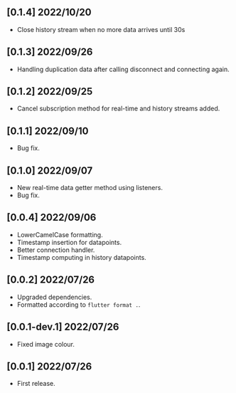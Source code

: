 ## [0.1.4] 2022/10/20
* Close history stream when no more data arrives until 30s

## [0.1.3] 2022/09/26
* Handling duplication data after calling disconnect and connecting again. 

## [0.1.2] 2022/09/25
* Cancel subscription method for real-time and history streams added. 

## [0.1.1] 2022/09/10
* Bug fix. 

## [0.1.0] 2022/09/07
* New real-time data getter method using listeners. 
* Bug fix.  

## [0.0.4] 2022/09/06

* LowerCamelCase formatting. 
* Timestamp insertion for datapoints.
* Better connection handler.
* Timestamp computing in history datapoints. 
## [0.0.2] 2022/07/26

* Upgraded dependencies. 
* Formatted according to `flutter format .`.


## [0.0.1-dev.1] 2022/07/26

* Fixed image colour. 

## [0.0.1] 2022/07/26

* First release. 
